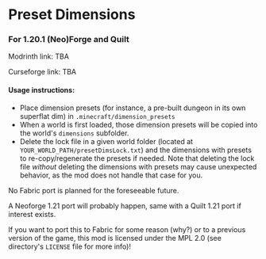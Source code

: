 # Preset Dimensions
### For 1.20.1 (Neo)Forge and Quilt

Modrinth link: TBA

Curseforge link: TBA

#### Usage instructions:
- Place dimension presets (for instance, a pre-built dungeon in its own superflat dim) in `.minecraft/dimension_presets`
- When a world is first loaded, those dimension presets will be copied into the world's `dimensions` subfolder.
- Delete the lock file in a given world folder (located at `YOUR_WORLD_PATH/presetDimsLock.txt`) 
and the dimensions with presets to re-copy/regenerate the presets if needed. Note that deleting the lock file *without*
deleting the dimensions with presets may cause unexpected behavior, as the mod does not handle that case for you.

No Fabric port is planned for the foreseeable future.

A Neoforge 1.21 port will probably happen, same with a Quilt 1.21 port if interest exists.

If you want to port this to Fabric for some reason (why?) or to a previous version of the game, this mod is licensed under the MPL 2.0 (see directory's `LICENSE` file for more info)! 